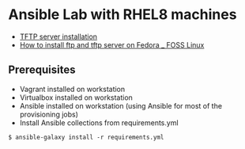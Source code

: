 # Ansible Lab with RHEL8 machines

- [TFTP server installation](https://fedoramagazine.org/how-to-set-up-a-tftp-server-on-fedora/)
- [How to install ftp and tftp server on Fedora _ FOSS Linux](https://www.fosslinux.com/58783/install-ftp-and-tftp-server-fedora.htm)


## Prerequisites

- Vagrant installed on workstation
- Virtualbox installed on workstation
- Ansible installed on workstation (using Ansible for most of the provisioning jobs)
- Install Ansible collections from requirements.yml

```shell
$ ansible-galaxy install -r requirements.yml
```

